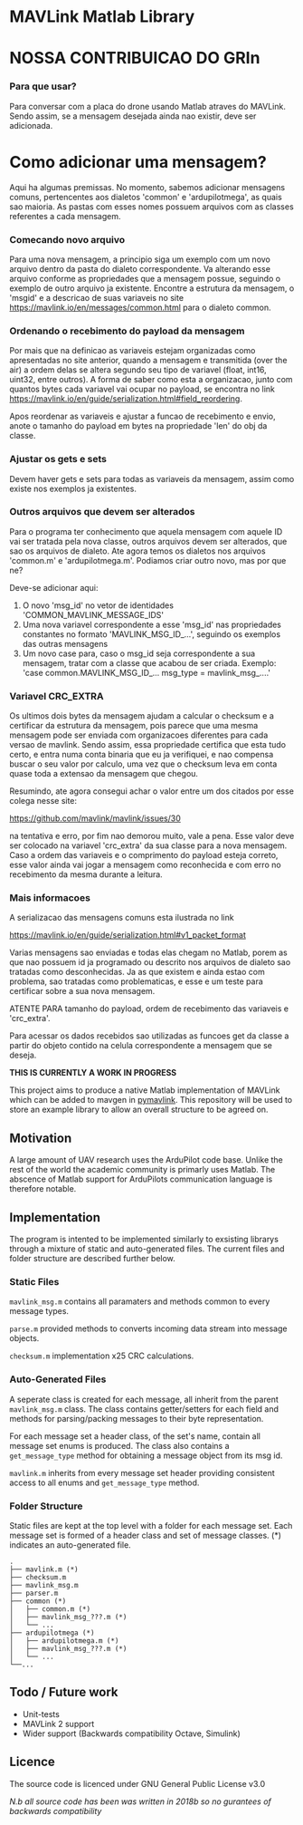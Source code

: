 ﻿# MAVLink Matlab Library

# NOSSA CONTRIBUICAO DO GRIn

### Para que usar?

Para conversar com a placa do drone usando Matlab atraves do MAVLink. Sendo assim, se a mensagem desejada ainda nao existir, deve ser adicionada.

# Como adicionar uma mensagem?

Aqui ha algumas premissas. No momento, sabemos adicionar mensagens comuns, pertencentes aos dialetos 'common' e 'ardupilotmega', as quais sao maioria. As pastas com esses nomes possuem arquivos com as classes referentes a cada mensagem.

### Comecando novo arquivo

Para uma nova mensagem, a principio siga um exemplo com um novo arquivo dentro da pasta do dialeto correspondente. Va alterando esse arquivo conforme as propriedades que a mensagem possue, seguindo o exemplo de outro arquivo ja existente. Encontre a estrutura da mensagem, o 'msgid' e a descricao de suas variaveis no site https://mavlink.io/en/messages/common.html para o dialeto common.

### Ordenando o recebimento do payload da mensagem

Por mais que na definicao as variaveis estejam organizadas como apresentadas no site anterior, quando a mensagem e transmitida (over the air) a ordem delas se altera segundo seu tipo de variavel (float, int16, uint32, entre outros). A forma de saber como esta a organizacao, junto com quantos bytes cada variavel vai ocupar no payload, se encontra no link https://mavlink.io/en/guide/serialization.html#field_reordering.

Apos reordenar as variaveis e ajustar a funcao de recebimento e envio, anote o tamanho do payload em bytes na propriedade 'len' do obj da classe.

### Ajustar os gets e sets

Devem haver gets e sets para todas as variaveis da mensagem, assim como existe nos exemplos ja existentes.

### Outros arquivos que devem ser alterados

Para o programa ter conhecimento que aquela mensagem com aquele ID vai ser tratada pela nova classe, outros arquivos devem ser alterados, que sao os arquivos de dialeto. Ate agora temos os dialetos nos arquivos 'common.m' e 'ardupilotmega.m'. Podiamos criar outro novo, mas por que ne?

Deve-se adicionar aqui:

1. O novo 'msg_id' no vetor de identidades 'COMMON_MAVLINK_MESSAGE_IDS'
2. Uma nova variavel correspondente a esse 'msg_id' nas propriedades constantes no formato 'MAVLINK_MSG_ID_...', seguindo os exemplos das outras mensagens
3. Um novo case para, caso o msg_id seja correspondente a sua mensagem, tratar com a classe que acabou de ser criada.
Exemplo: 'case common.MAVLINK_MSG_ID_... msg_type = mavlink_msg_....'

### Variavel CRC_EXTRA
Os ultimos dois bytes da mensagem ajudam a calcular o checksum e a certificar da estrutura da mensagem, pois parece que uma mesma mensagem pode ser enviada com organizacoes diferentes para cada versao de mavlink. Sendo assim, essa propriedade certifica que esta tudo certo, e entra numa conta binaria que eu ja verifiquei, e nao compensa buscar o seu valor por calculo, uma vez que o checksum leva em conta quase toda a extensao da mensagem que chegou. 

Resumindo, ate agora consegui achar o valor entre um dos citados por esse colega nesse site:

https://github.com/mavlink/mavlink/issues/30

na tentativa e erro, por fim nao demorou muito, vale a pena. Esse valor deve ser colocado na variavel 'crc_extra' da sua classe para a nova mensagem. Caso a ordem das variaveis e o comprimento do payload esteja correto, esse valor ainda vai jogar a mensagem como reconhecida e com erro no recebimento da mesma durante a leitura.

### Mais informacoes
A serializacao das mensagens comuns esta ilustrada no link

https://mavlink.io/en/guide/serialization.html#v1_packet_format

Varias mensagens sao enviadas e todas elas chegam no Matlab, porem as que nao possuem id ja programado ou descrito nos arquivos de dialeto sao tratadas como desconhecidas. Ja as que existem e ainda estao com problema, sao tratadas como problematicas, e esse e um teste para certificar sobre a sua nova mensagem.

ATENTE PARA tamanho do payload, ordem de recebimento das variaveis e 'crc_extra'.

Para acessar os dados recebidos sao utilizadas as funcoes get da classe a partir do objeto contido na celula correspondente a mensagem que se deseja.



**THIS IS CURRENTLY A WORK IN PROGRESS**

This project aims to produce a native Matlab implementation of MAVLink which can be added to mavgen in [pymavlink](https://github.com/ArduPilot/pymavlink/tree/master/generator). This repository will be used to store an example library to allow an overall structure to be agreed on.

## Motivation
A large amount of UAV research uses the ArduPilot code base. Unlike the rest of the world the academic community is primarly uses Matlab. The abscence of Matlab support for ArduPilots communication language is therefore notable.

## Implementation
The program is intented to be implemented similarly to exsisting librarys through a mixture of static and auto-generated files. The current files and folder structure are described further below.

### Static Files
`mavlink_msg.m` contains all paramaters and methods common to every message types.

`parse.m` provided methods to converts incoming data stream into message objects.

`checksum.m` implementation x25 CRC calculations.

### Auto-Generated Files
A seperate class is created for each message, all inherit from the parent `mavlink_msg.m` class. The class contains getter/setters for each field and methods for parsing/packing messages to their byte representation.

For each message set a  header class, of the set's name, contain all message set enums is produced. The class also contains a `get_message_type` method for obtaining a message object from its msg id.

`mavlink.m` inherits from every message set header providing consistent access to all enums and `get_message_type` method.

### Folder Structure
Static files are kept at the top level with a folder for each message set. Each message set is formed of a header class and set of message classes. (*) indicates an auto-generated file.

    .
    ├── mavlink.m (*)
    ├── checksum.m
    ├── mavlink_msg.m
    ├── parser.m
    ├── common (*)
    │   ├── common.m (*)
    │   ├── mavlink_msg_???.m (*)
    │   └── ...
    ├── ardupilotmega (*)
    │   ├── ardupilotmega.m (*)
    │   ├── mavlink_msg_???.m (*)
    │   └── ...
    └──...

## Todo / Future work
- Unit-tests
- MAVLink 2 support
- Wider support (Backwards compatibility Octave, Simulink)

## Licence
The source code is licenced under GNU General Public License v3.0

*N.b all source code has been was written in 2018b so no gurantees of backwards compatibility*